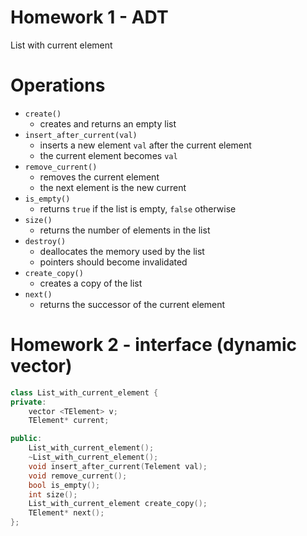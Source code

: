 Homework 1 - ADT
================

List with current element

# Operations

- `create()`
    - creates and returns an empty list
- `insert_after_current(val)`
    - inserts a new element `val` after the current element
    - the current element becomes `val`
- `remove_current()`
    - removes the current element
    - the next element is the new current
- `is_empty()`
    - returns `true` if the list is empty, `false` otherwise
- `size()`
    - returns the number of elements in the list
- `destroy()`
    - deallocates the memory used by the list
    - pointers should become invalidated
- `create_copy()`
    - creates a copy of the list
- `next()`
    - returns the successor of the current element

Homework 2 - interface (dynamic vector)
=======================================

```c++
class List_with_current_element {
private:
    vector <TElement> v;
    TElement* current;

public:
    List_with_current_element();
    ~List_with_current_element();
    void insert_after_current(Telement val);
    void remove_current();
    bool is_empty();
    int size();
    List_with_current_element create_copy();
    TElement* next();
};
```
    

